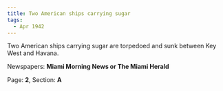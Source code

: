 ```yaml
---  
title: Two American ships carrying sugar  
tags:  
  - Apr 1942  
---  
```

  
Two American ships carrying sugar are torpedoed and sunk between Key West and Havana.  
  
Newspapers: **Miami Morning News or The Miami Herald**  
  
Page: **2**, Section: **A** 
